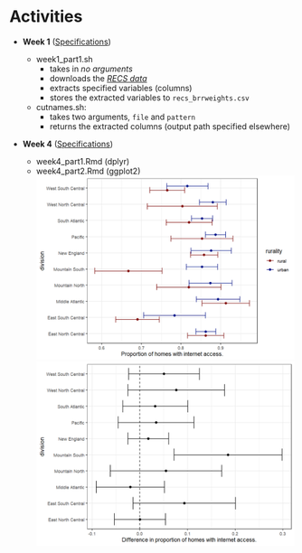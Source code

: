 # Activities  

* **Week 1** ([Specifications](https://github.com/jbhender/Stats506_F20/tree/master/activities/week1))
  * week1_part1.sh
    * takes in *no arguments*
    * downloads the [*RECS data*](https://www.eia.gov/consumption/residential/data/2015/index.php?view=microdata)
    * extracts specified variables (columns)
    * stores the extracted variables to `recs_brrweights.csv`
  * cutnames.sh: 
    * takes two arguments, `file` and `pattern`
    * returns the extracted columns (output path specified elsewhere)

* **Week 4** ([Specifications](https://github.com/jbhender/Stats506_F20/tree/master/activities/week4))
  * week4_part1.Rmd (dplyr)
  * week4_part2.Rmd (ggplot2)
    ![q1](./week4/w4_p2_q1_plot.png)  
    ![q2](./week4/w4_p2_q2_plot.png)  

